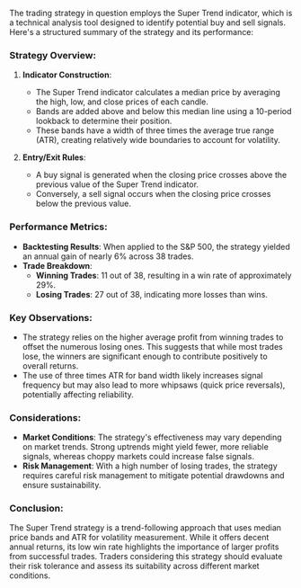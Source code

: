 The trading strategy in question employs the Super Trend indicator, which is a technical analysis tool designed to identify potential buy and sell signals. Here's a structured summary of the strategy and its performance:

### Strategy Overview:
1. **Indicator Construction**:
   - The Super Trend indicator calculates a median price by averaging the high, low, and close prices of each candle.
   - Bands are added above and below this median line using a 10-period lookback to determine their position.
   - These bands have a width of three times the average true range (ATR), creating relatively wide boundaries to account for volatility.

2. **Entry/Exit Rules**:
   - A buy signal is generated when the closing price crosses above the previous value of the Super Trend indicator.
   - Conversely, a sell signal occurs when the closing price crosses below the previous value.

### Performance Metrics:
- **Backtesting Results**: When applied to the S&P 500, the strategy yielded an annual gain of nearly 6% across 38 trades.
- **Trade Breakdown**:
  - **Winning Trades**: 11 out of 38, resulting in a win rate of approximately 29%.
  - **Losing Trades**: 27 out of 38, indicating more losses than wins.

### Key Observations:
- The strategy relies on the higher average profit from winning trades to offset the numerous losing ones. This suggests that while most trades lose, the winners are significant enough to contribute positively to overall returns.
- The use of three times ATR for band width likely increases signal frequency but may also lead to more whipsaws (quick price reversals), potentially affecting reliability.

### Considerations:
- **Market Conditions**: The strategy's effectiveness may vary depending on market trends. Strong uptrends might yield fewer, more reliable signals, whereas choppy markets could increase false signals.
- **Risk Management**: With a high number of losing trades, the strategy requires careful risk management to mitigate potential drawdowns and ensure sustainability.

### Conclusion:
The Super Trend strategy is a trend-following approach that uses median price bands and ATR for volatility measurement. While it offers decent annual returns, its low win rate highlights the importance of larger profits from successful trades. Traders considering this strategy should evaluate their risk tolerance and assess its suitability across different market conditions.
